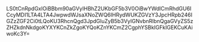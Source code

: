 LS0tCnRpdGxlOiBBbm90aGVyIHBhZ2UKbGF5b3V0OiBwYWdlCmRhdGU6ICcyMDI1LTA4LTA4JwpwdWJsaXNoZWQ6IHRydWUKZGVzY3JpcHRpb246IGZzZGF2Ci0tLQoKU3RhcnQgd3JpdGluZyB5b3VyIGNvbnRlbnQgaGVyZS5zZHZkdnNkdgoKYXYKCnZkZgoKYQoKZnYKCmZ2CgphYSBkIGFkIGEKCuKAiwoKc3Y=